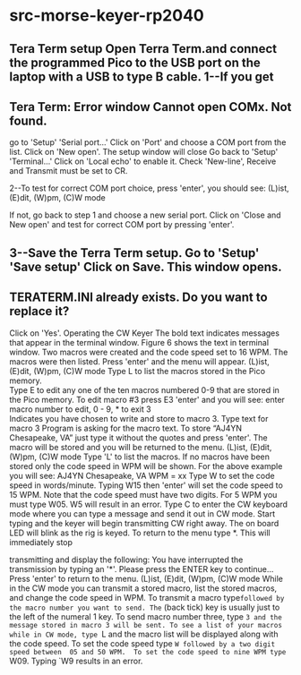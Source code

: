 # src-morse-keyer-rp2040

Tera Term setup
Open Terra Term.and connect the programmed Pico to the USB port on the laptop with a USB to 
type B cable.
1--If you get
   ---------------------------------------
   Tera Term: Error window
   Cannot open COMx. Not found.
   ---------------------------------------
   go to 'Setup'  'Serial port...'
     Click on 'Port' and choose a COM port from the list.
     Click on 'New open'.  The setup window will close
     Go back to 'Setup'   'Terminal...'
     Click on 'Local echo' to enable it.
     Check 'New-line', Receive and Transmit must be set
     to CR.
   
2--To test for correct COM port choice, press 'enter',
   you should see:
   (L)ist,   (E)dit,   (W)pm,   (C)W mode
   
   If not, go back to step 1 and choose a new serial port.
   Click on 'Close and New open' and test for correct
   COM port by pressing 'enter'.


3--Save the Terra Term setup.
   Go to 'Setup'  'Save setup'
   Click on Save. This window opens.
   ---------------------------------------
   TERATERM.INI already exists.
   Do you want to replace it?
   ---------------------------------------
   Click on 'Yes'.
Operating the CW Keyer
The bold text indicates messages that appear in the terminal window. Figure 6 shows the text in 
terminal window. Two macros were created and the code speed set to 16 WPM. The macros were
then listed.
Press 'enter' and the menu will appear.
     (L)ist,   (E)dit,   (W)pm,   (C)W mode
Type L to list the macros stored in the Pico memory.  
Type E to edit any one of the ten macros numbered 0-9
that are stored in the Pico memory.  To edit macro #3 press
E3 'enter' and you will see:
   enter macro number to edit, 0 - 9, * to exit
   3     
Indicates you have chosen to write and store to macro 3.
   Type text for macro 3
Program is asking for the macro text. To store “AJ4YN Chesapeake, VA”  just type it without the
quotes and press 'enter'. The macro will be stored and you will be returned to the menu.
    (L)ist,   (E)dit,   (W)pm,   (C)W mode
Type 'L' to list the macros.  If no macros have been stored only the code speed in WPM will be 
shown. For the above example you will see:
   AJ4YN Chesapeake, VA
   WPM = xx
Type W to set the code speed in words/minute.  Typing
W15 then 'enter' will set the code speed to 15 WPM. Note that the code speed must have two 
digits. For 5 WPM you must type W05. W5 will result in an error.
Type C to enter the CW keyboard mode where you can type
a message and send it out in CW mode.  Start typing and
the keyer will begin transmitting CW right away. The on board LED will blink as the rig is 
keyed.
To return to the menu type *.  This will immediately stop


transmitting and display the following:
You have interrupted the transmission by typing an '*'.
Please press the ENTER key to continue...
Press 'enter' to return to the menu.
     (L)ist,   (E)dit,   (W)pm,   (C)W mode
While in the CW mode you can transmit a stored macro, list the stored macros, and change the 
code speed in WPM.
To transmit a macro type` followed by the macro number you want to send. The ` (back tick) key
is usually just to the left of the numeral 1 key. To send macro number three, type `3 and the 
message stored in macro 3 will be sent.
To see a list of your macros while in CW mode, type `L and the macro list will be displayed 
along with the code speed. To set the code speed type `W followed by a two digit speed between 
05 and 50 WPM.  To set the code speed to nine WPM type `W09.  Typing `W9 results in an 
error.
